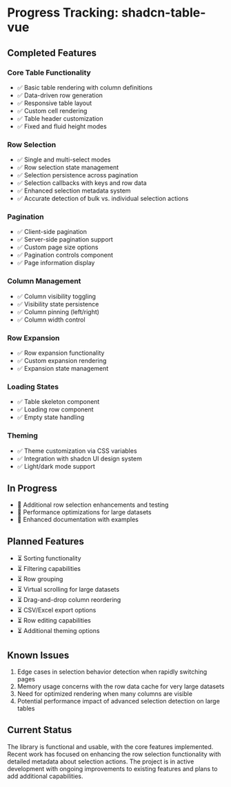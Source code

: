 # Progress Tracking: shadcn-table-vue

## Completed Features

### Core Table Functionality
- ✅ Basic table rendering with column definitions
- ✅ Data-driven row generation
- ✅ Responsive table layout
- ✅ Custom cell rendering
- ✅ Table header customization
- ✅ Fixed and fluid height modes

### Row Selection
- ✅ Single and multi-select modes
- ✅ Row selection state management
- ✅ Selection persistence across pagination
- ✅ Selection callbacks with keys and row data
- ✅ Enhanced selection metadata system
- ✅ Accurate detection of bulk vs. individual selection actions

### Pagination
- ✅ Client-side pagination
- ✅ Server-side pagination support
- ✅ Custom page size options
- ✅ Pagination controls component
- ✅ Page information display

### Column Management
- ✅ Column visibility toggling
- ✅ Visibility state persistence
- ✅ Column pinning (left/right)
- ✅ Column width control

### Row Expansion
- ✅ Row expansion functionality
- ✅ Custom expansion rendering
- ✅ Expansion state management

### Loading States
- ✅ Table skeleton component
- ✅ Loading row component
- ✅ Empty state handling

### Theming
- ✅ Theme customization via CSS variables
- ✅ Integration with shadcn UI design system
- ✅ Light/dark mode support

## In Progress
- 🔄 Additional row selection enhancements and testing
- 🔄 Performance optimizations for large datasets
- 🔄 Enhanced documentation with examples

## Planned Features
- ⏳ Sorting functionality
- ⏳ Filtering capabilities
- ⏳ Row grouping
- ⏳ Virtual scrolling for large datasets
- ⏳ Drag-and-drop column reordering
- ⏳ CSV/Excel export options
- ⏳ Row editing capabilities
- ⏳ Additional theming options

## Known Issues
1. Edge cases in selection behavior detection when rapidly switching pages
2. Memory usage concerns with the row data cache for very large datasets
3. Need for optimized rendering when many columns are visible
4. Potential performance impact of advanced selection detection on large tables

## Current Status
The library is functional and usable, with the core features implemented. Recent work has focused on enhancing the row selection functionality with detailed metadata about selection actions. The project is in active development with ongoing improvements to existing features and plans to add additional capabilities.

